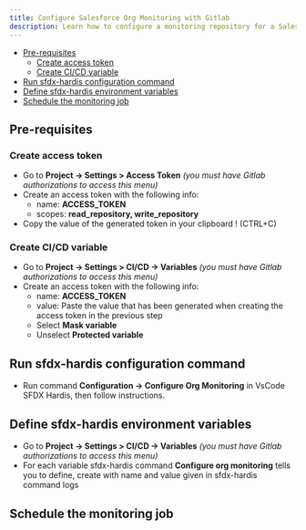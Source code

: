 ```yaml
---
title: Configure Salesforce Org Monitoring with Gitlab
description: Learn how to configure a monitoring repository for a Salesforce Org, using sfdx-hardis and Gitlab
---
```

<!-- markdownlint-disable MD013 -->

- [Pre-requisites](#pre-requisites)
   - [Create access token](#create-access-token)
   - [Create CI/CD variable](#create-cicd-variable)
- [Run sfdx-hardis configuration command](#run-sfdx-hardis-configuration-command)
- [Define sfdx-hardis environment variables](#define-sfdx-hardis-environment-variables)
- [Schedule the monitoring job](#schedule-the-monitoring-job)

## Pre-requisites

### Create access token

- Go to **Project -> Settings > Access Token** _(you must have Gitlab authorizations to access this menu)_
- Create an access token with the following info:
  - name: **ACCESS_TOKEN**
  - scopes: **read_repository, write_repository**
- Copy the value of the generated token in your clipboard ! (CTRL+C)

### Create CI/CD variable

- Go to **Project -> Settings > CI/CD -> Variables** _(you must have Gitlab authorizations to access this menu)_
- Create an access token with the following info:
  - name: **ACCESS_TOKEN**
  - value: Paste the value that has been generated when creating the access token in the previous step
  - Select **Mask variable**
  - Unselect **Protected variable**

## Run sfdx-hardis configuration command

- Run command **Configuration -> Configure Org Monitoring** in VsCode SFDX Hardis, then follow instructions.

## Define sfdx-hardis environment variables

- Go to **Project -> Settings > CI/CD -> Variables** _(you must have Gitlab authorizations to access this menu)_
- For each variable sfdx-hardis command **Configure org monitoring** tells you to define, create with name and value given in sfdx-hardis command logs

## Schedule the monitoring job


